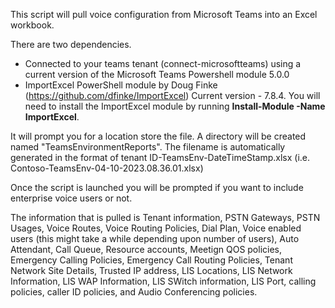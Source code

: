This script will pull voice configuration from Microsoft Teams into an Excel workbook.

There are two dependencies.

- Connected to your teams tenant (connect-microsoftteams) using a current version of the Microsoft Teams Powershell module 5.0.0
- ImportExcel PowerShell module by Doug Finke (https://github.com/dfinke/ImportExcel) Current version - 7.8.4.  You will need to install the ImportExcel module by running <b>Install-Module -Name ImportExcel</b>.

It will prompt you for a location store the file. A directory will be created named "TeamsEnvironmentReports". The filename is automatically generated in the format of tenant ID-TeamsEnv-DateTimeStamp.xlsx (i.e. Contoso-TeamsEnv-04-10-2023.08.36.01.xlsx)

Once the script is launched you will be prompted if you want to include enterprise voice users or not.

The information that is pulled is Tenant information, PSTN Gateways, PSTN Usages, Voice Routes, Voice Routing Policies, Dial Plan, Voice enabled users (this might take a while depending upon number of users), Auto Attendant, Call Queue, Resource accounts, Meetign QOS policies, Emergency Calling Policies, Emergency Call Routing Policies, Tenant Network Site Details, Trusted IP address, LIS Locations, LIS Network Information, LIS WAP Information, LIS SWitch information, LIS Port, calling policies, caller ID policies, and Audio Conferencing policies.
